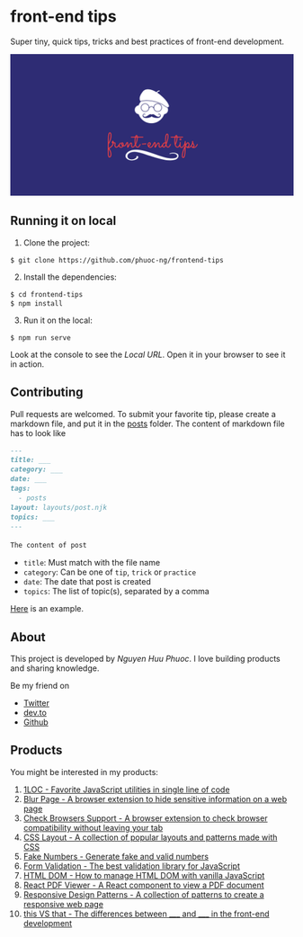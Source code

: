 # front-end tips

Super tiny, quick tips, tricks and best practices of front-end development.

![front-end tips](/img/screenshot.png)

## Running it on local

1. Clone the project:

```console
$ git clone https://github.com/phuoc-ng/frontend-tips
```

2. Install the dependencies:

```console
$ cd frontend-tips
$ npm install
```

3. Run it on the local:

```console
$ npm run serve
```

Look at the console to see the _Local URL_. Open it in your browser to see it in action.

## Contributing

Pull requests are welcomed. To submit your favorite tip, please create a markdown file, and put it in the [posts](posts) folder.
The content of markdown file has to look like

```md
---
title: ___
category: ___
date: ___
tags:
  - posts
layout: layouts/post.njk
topics: ___
---

The content of post
```

* `title`: Must match with the file name
* `category`: Can be one of `tip`, `trick` or `practice`
* `date`: The date that post is created
* `topics`: The list of topic(s), separated by a comma

[Here](posts/convert-string-to-number.md) is an example.

## About

This project is developed by _Nguyen Huu Phuoc_. I love building products and sharing knowledge.

Be my friend on
* [Twitter](https://twitter.com/nghuuphuoc)
* [dev.to](https://dev.to/phuocng)
* [Github](https://github.com/phuoc-ng)

## Products

You might be interested in my products:

1. [1LOC - Favorite JavaScript utilities in single line of code](https://1loc.dev)
2. [Blur Page - A browser extension to hide sensitive information on a web page](https://blur.page)
3. [Check Browsers Support - A browser extension to check browser compatibility without leaving your tab](https://checkbrowsers.support")
4. [CSS Layout - A collection of popular layouts and patterns made with CSS](https://csslayout.io)
5. [Fake Numbers - Generate fake and valid numbers](https://fakenumbers.io)
6. [Form Validation - The best validation library for JavaScript](https://formvalidation.io)
7. [HTML DOM - How to manage HTML DOM with vanilla JavaScript](https://htmldom.dev)
8. [React PDF Viewer - A React component to view a PDF document](https://react-pdf-viewer.dev)
9. [Responsive Design Patterns - A collection of patterns to create a responsive web page](https://responsive.page)
10. [this VS that - The differences between ___ and ___ in the front-end development](https://thisthat.dev)
